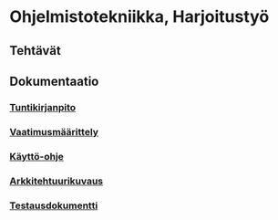 # Ohjelmistotekniikka, Harjoitustyö

## Tehtävät



## Dokumentaatio

### [Tuntikirjanpito](https://github.com/ArttuLe/ot-harjoitustyo/blob/master/documents/tuntikirjanpito.md)

### [Vaatimusmäärittely](https://github.com/ArttuLe/ot-harjoitustyo/blob/master/documents/vaatimusmaarittely.md)

### [Käyttö-ohje](https://github.com/ArttuLe/ot-harjoitustyo/blob/master/documents/kaytto-ohje.md)

### [Arkkitehtuurikuvaus](https://github.com/ArttuLe/ot-harjoitustyo/blob/master/documents/arkkitehtuurikuvaus.md)

### [Testausdokumentti](https://github.com/ArttuLe/ot-harjoitustyo/blob/master/documents/testausdokumentti.md)

